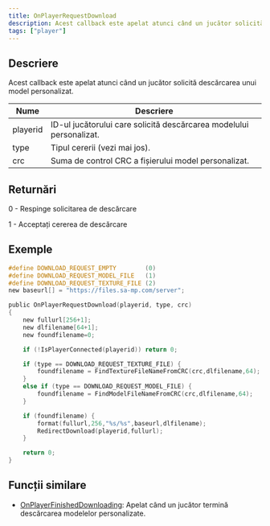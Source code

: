 ```yaml
---
title: OnPlayerRequestDownload
description: Acest callback este apelat atunci când un jucător solicită descărcarea unui model personalizat.
tags: ["player"]
---
```


<VersionWarn name='callback' version='SA-MP 0.3.DL R1' />

## Descriere

Acest callback este apelat atunci când un jucător solicită descărcarea unui model personalizat.

| Nume     | Descriere                                                           |
| -------- | ------------------------------------------------------------------- |
| playerid | ID-ul jucătorului care solicită descărcarea modelului personalizat. |
| type     | Tipul cererii (vezi mai jos).                                       |
| crc      | Suma de control CRC a fișierului model personalizat.                |

## Returnări

0 - Respinge solicitarea de descărcare

1 - Acceptați cererea de descărcare

## Exemple

```c
#define DOWNLOAD_REQUEST_EMPTY        (0)
#define DOWNLOAD_REQUEST_MODEL_FILE   (1)
#define DOWNLOAD_REQUEST_TEXTURE_FILE (2)
new baseurl[] = "https://files.sa-mp.com/server";

public OnPlayerRequestDownload(playerid, type, crc)
{
    new fullurl[256+1];
    new dlfilename[64+1];
    new foundfilename=0;

    if (!IsPlayerConnected(playerid)) return 0;

    if (type == DOWNLOAD_REQUEST_TEXTURE_FILE) {
        foundfilename = FindTextureFileNameFromCRC(crc,dlfilename,64);
    }
    else if (type == DOWNLOAD_REQUEST_MODEL_FILE) {
        foundfilename = FindModelFileNameFromCRC(crc,dlfilename,64);
    }

    if (foundfilename) {
        format(fullurl,256,"%s/%s",baseurl,dlfilename);
        RedirectDownload(playerid,fullurl);
    }

    return 0;
}
```

## Funcții similare

- [OnPlayerFinishedDownloading](OnPlayerFinishedDownloading): Apelat când un jucător termină descărcarea modelelor personalizate.